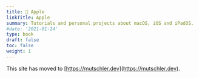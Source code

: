 ```yaml
---
title: 🍏 Apple
linkTitle: Apple
summary: Tutorials and personal projects about macOS, iOS and iPadOS.
#date: '2021-01-24'
type: book
draft: false
toc: false
weight: 1
---
```

This site has moved to [https://mutschler.dev](https://mutschler.dev).